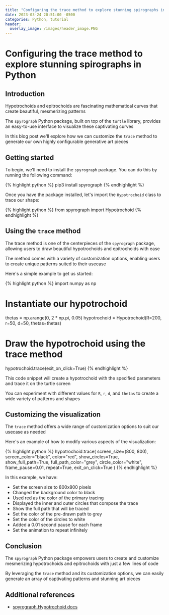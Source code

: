 ```yaml
---
title: "Configuring the trace method to explore stunning spirographs in Python"
date: 2023-03-24 20:51:00 -0500
categories: Python, tutorial
header:
  overlay_image: /images/header_image.PNG
---
```


# Configuring the trace method to explore stunning spirographs in Python

## Introduction

Hypotrochoids and epitrochoids are fascinating mathematical curves that create beautiful, mesmerizing patterns

The `spyrograph` Python package, built on top of the `turtle` library, provides an easy-to-use interface to visualize these captivating curves

In this blog post we'll explore how we can customize the `trace` method to generate our own highly configurable generative art pieces

## Getting started

To begin, we'll need to install the `spyrograph` package. You can do this by running the following command:

{% highlight python %}
pip3 install spyrograph
{% endhighlight %}

Once you have the package installed, let's import the `Hypotrochoid` class to trace our shape:

{% highlight python %}
from spyrograph import Hypotrochoid
{% endhighlight %}

## Using the `trace` method

The trace method is one of the centerpieces of the `spyrograph` package, allowing users to draw beautiful hypotrochoids and epitrochoids with ease

The method comes with a variety of customization options, enabling users to create unique patterns suited to their usecase

Here's a simple example to get us started:

{% highlight python %}
import numpy as np

# Instantiate our hypotrochoid
thetas = np.arange(0, 2 * np.pi, 0.05)
hypotrochoid = Hypotrochoid(R=200, r=50, d=50, thetas=thetas)

# Draw the hypotrochoid using the trace method
hypotrochoid.trace(exit_on_click=True)
{% endhighlight %}

This code snippet will create a hypotrochoid with the specified parameters and trace it on the turtle screen

You can experiment with different values for `R`, `r`, `d`, and `thetas` to create a wide variety of patterns and shapes

## Customizing the visualization

The `trace` method offers a wide range of customization options to suit our usecase as needed

Here's an example of how to modify various aspects of the visualization:

{% highlight python %}
hypotrochoid.trace(
    screen_size=(800, 800),
    screen_color="black",
    color="red",
    show_circles=True,
    show_full_path=True,
    full_path_color="grey",
    circle_color="white",
    frame_pause=0.01,
    repeat=True,
    exit_on_click=True
)
{% endhighlight %}

In this example, we have:

- Set the screen size to 800x800 pixels
- Changed the background color to black
- Used red as the color of the primary tracing
- Displayed the inner and outer circles that compose the trace
- Show the full path that will be traced
- Set the color of the pre-drawn path to grey
- Set the color of the circles to white
- Added a 0.01 second pause for each frame
- Set the animation to repeat infinitely

## Conclusion

The `spyrograph` Python package empowers users to create and customize mesmerizing hypotrochoids and epitrochoids with just a few lines of code

By leveraging the `trace` method and its customization options, we can easily generate an array of captivating patterns and stunning art pieces

## Additional references
- [spyrograph.Hypotrochoid docs](https://spyrograph.readthedocs.io/en/latest/source/spyrograph.hypotrochoid.html#trace)